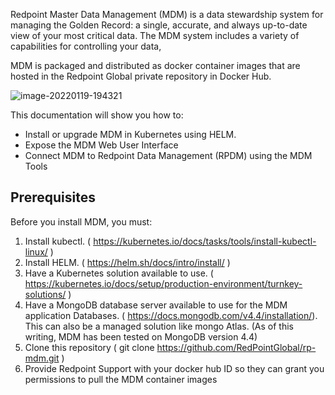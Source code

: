 Redpoint Master Data Management (MDM) is a data stewardship system for managing the Golden Record: a single, accurate, and always up-to-date view of your most critical data. The MDM system includes a variety of capabilities for controlling your data,

MDM is packaged and distributed as docker container images that are hosted in the Redpoint Global private repository in Docker Hub.

![image-20220119-194321](https://user-images.githubusercontent.com/42842390/157572766-5dbb1230-3a91-49a3-a0f1-dc889fb214bc.png)

This documentation will show you how to:

- Install or upgrade MDM in Kubernetes using HELM.
- Expose the MDM Web User Interface
- Connect MDM to Redpoint Data Management (RPDM) using the MDM Tools

## Prerequisites

Before you install MDM, you must:

1. Install kubectl. ( https://kubernetes.io/docs/tasks/tools/install-kubectl-linux/ )
2. Install HELM. ( https://helm.sh/docs/intro/install/ )
3. Have a Kubernetes solution available to use. ( https://kubernetes.io/docs/setup/production-environment/turnkey-solutions/ )
4. Have a MongoDB database server available to use for the MDM application Databases. ( https://docs.mongodb.com/v4.4/installation/). This can also be a managed solution like mongo Atlas. (As of this writing, MDM has been tested on MongoDB version 4.4)
5. Clone this repository ( git clone https://github.com/RedPointGlobal/rp-mdm.git ) 
6. Provide Redpoint Support with your docker hub ID so they can grant you permissions to pull the MDM container images
